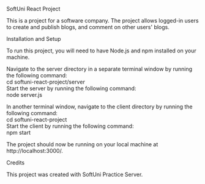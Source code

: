 SoftUni React Project

This is a project for a software company. The project allows logged-in users to create and publish blogs, and comment on other users' blogs.

Installation and Setup

To run this project, you will need to have Node.js and npm installed on your machine. 

Navigate to the server directory in a separate terminal window by running the following command:  
cd softuni-react-project/server  
Start the server by running the following command:  
node server.js  

In another terminal window, navigate to the client directory by running the following command:  
cd softuni-react-project  
Start the client by running the following command:  
npm start  

The project should now be running on your local machine at http://localhost:3000/.

Credits

This project was created with SoftUni Practice Server. 
